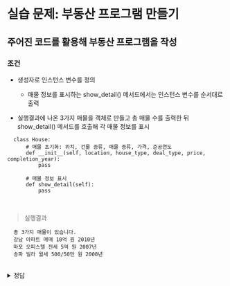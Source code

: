 # 실습 문제: 부동산 프로그램 만들기
주어진 코드를 활용해 부동산 프로그램을 작성
---
### 조건
- 생성자로 인스턴스 변수를 정의
  - 매물 정보를 표시하는 show_detail() 메서드에서는 인스턴스 변수를 순서대로 출력

- 실행결과에 나온 3가지 매물을 객체로 만들고 총 매물 수를 출력한 뒤 show_detail() 메서드를 호출해 각 매물 정보를 표시

```
  class House:
      # 매물 초기화: 위치, 건물 종류, 매물 종류, 가격, 준공연도
      def __init__(self, location, house_type, deal_type, price, completion_year):
          pass
  
      # 매물 정보 표시
      def show_detail(self):
          pass
```

<br>

> 실행결과
```
  총 3가지 매물이 있습니다.
  강남 아파트 매매 10억 원 2010년
  마포 오피스텔 전세 5억 원 2007년
  송파 빌라 월세 500/50만 원 2000년
```

<br>

<details>
  <summary>정답</summary>

<br>

> 코드
```
  class House:
      # 매물 초기화: 위치, 건물 종류, 매물 종류, 가격, 준공연도
      def __init__(self, location, house_type, deal_type, price, completion_year):
          self.location = location
          self.house_type = house_type
          self.deal_type = deal_type
          self.price = price
          self.completion_year = completion_year
      # 매물 정보 표시
      def show_detail(self):
          print(self.location, self.house_type, self.deal_type, \
              self.price, self.completion_year)
  
  houses = []
  house1 = House("강남", "아파트", "매매", "10억 원", "2010년")
  house2 = House("마포", "오피스텔", "전세", "5억 원", "2007년")
  house3 = House("송파", "빌라", "월세", "500/50만 원", "2000년")
  
  houses.append(house1)
  houses.append(house2)
  houses.append(house3)
  
  print("총 {0}가지 매물이 있습니다.".format(len(houses)))
  for house in houses:
      house.show_detail()
```

<br>

> 실행결과
```
  총 3가지 매물이 있습니다.
  강남 아파트 매매 10억 원 2010년
  마포 오피스텔 전세 5억 원 2007년
  송파 빌라 월세 500/50만 원 2000년
```

<br>

> 1. House 클래스의 생성자는 전달값에 넘어온 값들로 인스턴스 변수를 생성(앞에 self. 붙여야 함)

<br>

> 2. show_detail() 메서드는 특별한 내용 필요 X → print() 문으로 인스턴스 변수를 순서대로 출력
```
  class House:
      # 매물 초기화: 위치, 건물 종류, 매물 종류, 가격, 준공연도
  ➊ self.을 붙여 인스턴스 변수 정의
      def __init__(self, location, house_type, deal_type, price, completion_year):
          self.location = location
          self.house_type = house_type
          self.deal_type = deal_type
          self.price = price
          self.completion_year = completion_year
      # 매물 정보 표시
      def show_detail(self):
          print(self.location, self.house_type, self.deal_type,\
              self.price, self.completion_year) ---- ➋ 인스턴스 변수의 값 순서대로 출력
```

<br>

> 3. 여러 매물을 관리해야 하므로 houses라는 이름으로 리스트 생성
> > 리스트에 추가될 매물 정보가 준비되지 않았으므로 값이 없는 빈 상태로 정의

<br>

> 4. House 클래스로 각 매물 정보를 전달해 객체 3개를 생성

<br>

> 5. 생성한 객체들을 append() 함수로 houses 리스트에 추가

<br>

```
  houses = []---- ➌ houses 리스트 생성
  ➍ House 클래스로 객체 3개 생성
  house1 = House("강남", "아파트", "매매", "10억 원", "2010년")
  house2 = House("마포", "오피스텔", "전세", "5억 원", "2007년")
  house3 = House("송파", "빌라", "월세", "500/50만 원", "2000년")
   
  
  ➎ houses 리스트에 객체 추가
  houses.append(house1)
  houses.append(house2)
  houses.append(house3)
```

<br>

> 6. 총 매물 수를 출력해야 하므로 print() 문 작성
> > 각 매물은 houses 리스트에 객체로 저장 → houses 리스트의 객체 개수 = 총 매물 수 <br>
> > 문자열의 길이를 확인할 때 사용한 len() 함수로 리스트의 길이도 확인 가능

<br>

```
  print("총 {0}가지 매물이 있습니다.".format(len(houses))) ---- ➏ 총 매물 수 출력
```

<br>

> 7. 각 매물의 정보를 표시하기 위해 객체별로 show_detail() 메서드 호출
> > 객체는 리스트로 관리 → 반복문을 사용 → 같은 코드 반복 작성 X, 짧은 코드로 원하는 동작 구현 가능

<br>

```
  for house in houses: ---- ➐ 반복문으로 매물 정보 출력
      house.show_detail()
```

</details>

<br>
